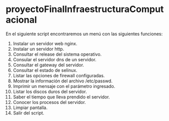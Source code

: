 # proyectoFinalInfraestructuraComputacional

En el siguiente script encontraremos un menú con las siguientes funciones:

1.  Instalar un servidor web nginx.
2.  Instalar un servidor http.
3.  Consultar el release del sistema operativo.
4.  Consular el servidor dns de un servidor.
5.  Consultar el gateway del servidor.
6.  Consultar el estado de selinux.
7.  Listar las opciones de firewall configuradas.
8.  Mostrar la información del archivo /etc/passwd.
9.  Imprimir un mensaje con el parámetro ingresado.
10. Listar los discos duros del servidor.
11. Saber el tiempo que lleva prendido el servidor.
12. Conocer los procesos del servidor.
13. Limpiar pantalla.
14. Salir del script. 
